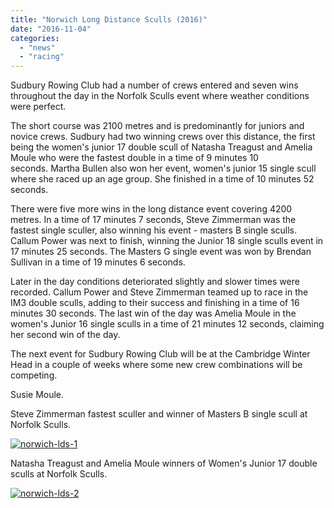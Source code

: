 ```yaml
---
title: "Norwich Long Distance Sculls (2016)"
date: "2016-11-04"
categories: 
  - "news"
  - "racing"
---
```


Sudbury Rowing Club had a number of crews entered and seven wins throughout the day in the Norfolk Sculls event where weather conditions were perfect.

The short course was 2100 metres and is predominantly for juniors and novice crews. Sudbury had two winning crews over this distance, the first being the women's junior 17 double scull of Natasha Treagust and Amelia Moule who were the fastest double in a time of 9 minutes 10 seconds. Martha Bullen also won her event, women's junior 15 single scull where she raced up an age group. She finished in a time of 10 minutes 52 seconds.

There were five more wins in the long distance event covering 4200 metres. In a time of 17 minutes 7 seconds, Steve Zimmerman was the fastest single sculler, also winning his event - masters B single sculls. Callum Power was next to finish, winning the Junior 18 single sculls event in 17 minutes 25 seconds. The Masters G single event was won by Brendan Sullivan in a time of 19 minutes 6 seconds.

Later in the day conditions deteriorated slightly and slower times were recorded. Callum Power and Steve Zimmerman teamed up to race in the IM3 double sculls, adding to their success and finishing in a time of 16 minutes 30 seconds. The last win of the day was Amelia Moule in the women's Junior 16 single sculls in a time of 21 minutes 12 seconds, claiming her second win of the day.

The next event for Sudbury Rowing Club will be at the Cambridge Winter Head in a couple of weeks where some new crew combinations will be competing.

Susie Moule.

Steve Zimmerman fastest sculler and winner of Masters B single scull at Norfolk Sculls.

[![norwich-lds-1](/assets/news/images/Norwich-LDS-1.jpeg)](http://sudburyrowingclub.org.uk/wp-content/uploads/2016/11/Norwich-LDS-1.jpeg)

Natasha Treagust and Amelia Moule winners of Women's Junior 17 double sculls at Norfolk Sculls.

[![norwich-lds-2](/assets/news/images/Norwich-LDS-2.jpeg)](http://sudburyrowingclub.org.uk/wp-content/uploads/2016/11/Norwich-LDS-2.jpeg)
